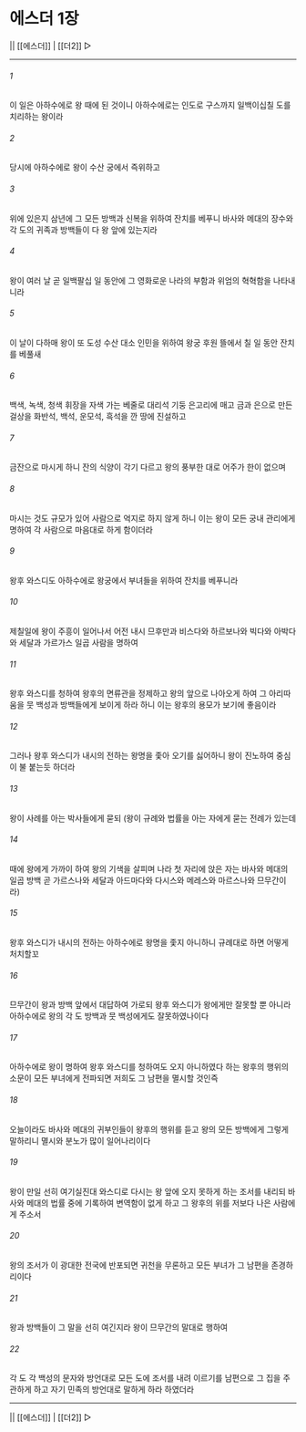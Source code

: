 # 에스더 1장

|| [[에스더]] | [[더2]] ▷
***

###### 1
이 일은 아하수에로 왕 때에 된 것이니 아하수에로는 인도로 구스까지 일백이십칠 도를 치리하는 왕이라

###### 2
당시에 아하수에로 왕이 수산 궁에서 즉위하고

###### 3
위에 있은지 삼년에 그 모든 방백과 신복을 위하여 잔치를 베푸니 바사와 메대의 장수와 각 도의 귀족과 방백들이 다 왕 앞에 있는지라

###### 4
왕이 여러 날 곧 일백팔십 일 동안에 그 영화로운 나라의 부함과 위엄의 혁혁함을 나타내니라

###### 5
이 날이 다하매 왕이 또 도성 수산 대소 인민을 위하여 왕궁 후원 뜰에서 칠 일 동안 잔치를 베풀새

###### 6
백색, 녹색, 청색 휘장을 자색 가는 베줄로 대리석 기둥 은고리에 매고 금과 은으로 만든 걸상을 화반석, 백석, 운모석, 흑석을 깐 땅에 진설하고

###### 7
금잔으로 마시게 하니 잔의 식양이 각기 다르고 왕의 풍부한 대로 어주가 한이 없으며

###### 8
마시는 것도 규모가 있어 사람으로 억지로 하지 않게 하니 이는 왕이 모든 궁내 관리에게 명하여 각 사람으로 마음대로 하게 함이더라

###### 9
왕후 와스디도 아하수에로 왕궁에서 부녀들을 위하여 잔치를 베푸니라

###### 10
제칠일에 왕이 주흥이 일어나서 어전 내시 므후만과 비스다와 하르보나와 빅다와 아박다와 세달과 가르가스 일곱 사람을 명하여

###### 11
왕후 와스디를 청하여 왕후의 면류관을 정제하고 왕의 앞으로 나아오게 하여 그 아리따움을 뭇 백성과 방백들에게 보이게 하라 하니 이는 왕후의 용모가 보기에 좋음이라

###### 12
그러나 왕후 와스디가 내시의 전하는 왕명을 좇아 오기를 싫어하니 왕이 진노하여 중심이 불 붙는듯 하더라

###### 13
왕이 사례를 아는 박사들에게 묻되 (왕이 규례와 법률을 아는 자에게 묻는 전례가 있는데

###### 14
때에 왕에게 가까이 하여 왕의 기색을 살피며 나라 첫 자리에 앉은 자는 바사와 메대의 일곱 방백 곧 가르스나와 세달과 아드마다와 다시스와 메레스와 마르스나와 므무간이라)

###### 15
왕후 와스디가 내시의 전하는 아하수에로 왕명을 좇지 아니하니 규례대로 하면 어떻게 처치할꼬

###### 16
므무간이 왕과 방백 앞에서 대답하여 가로되 왕후 와스디가 왕에게만 잘못할 뿐 아니라 아하수에로 왕의 각 도 방백과 뭇 백성에게도 잘못하였나이다

###### 17
아하수에로 왕이 명하여 왕후 와스디를 청하여도 오지 아니하였다 하는 왕후의 행위의 소문이 모든 부녀에게 전파되면 저희도 그 남편을 멸시할 것인즉

###### 18
오늘이라도 바사와 메대의 귀부인들이 왕후의 행위를 듣고 왕의 모든 방백에게 그렇게 말하리니 멸시와 분노가 많이 일어나리이다

###### 19
왕이 만일 선히 여기실진대 와스디로 다시는 왕 앞에 오지 못하게 하는 조서를 내리되 바사와 메대의 법률 중에 기록하여 변역함이 없게 하고 그 왕후의 위를 저보다 나은 사람에게 주소서

###### 20
왕의 조서가 이 광대한 전국에 반포되면 귀천을 무론하고 모든 부녀가 그 남편을 존경하리이다

###### 21
왕과 방백들이 그 말을 선히 여긴지라 왕이 므무간의 말대로 행하여

###### 22
각 도 각 백성의 문자와 방언대로 모든 도에 조서를 내려 이르기를 남편으로 그 집을 주관하게 하고 자기 민족의 방언대로 말하게 하라 하였더라

***
|| [[에스더]] | [[더2]] ▷